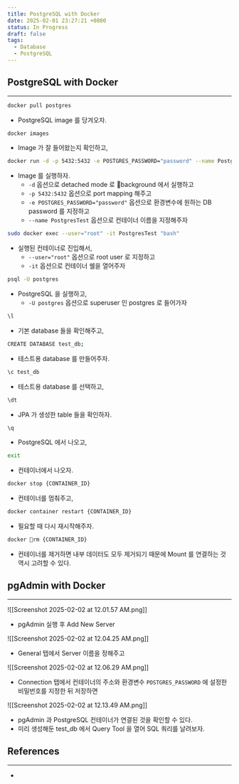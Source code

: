 ```yaml
---
title: PostgreSQL with Docker
date: 2025-02-01 23:27:21 +0800
status: In Progress
draft: false
tags:
  - Database
  - PostgreSQL
---
```

## PostgreSQL with Docker
---
```bash
docker pull postgres
```
- PostgreSQL image 를 당겨오자.

```bash
docker images
```
- Image 가 잘 들어왔는지 확인하고,

```bash
docker run -d -p 5432:5432 -e POSTGRES_PASSWORD="password" --name PostgresTest postgres
```
- Image 를 실행하자.
	- `-d` 옵션으로 detached mode 로 background 에서 실행하고
	- `-p 5432:5432` 옵션으로 port mapping 해주고
	- `-e POSTGRES_PASSWORD="password"` 옵션으로 환경변수에 원하는 DB password 를 지정하고
	- `--name PostgresTest` 옵션으로 컨테이너 이름을 지정해주자

```bash
sudo docker exec --user="root" -it PostgresTest "bash"
```
- 실행된 컨테이너로 진입해서,
	- `--user="root"` 옵션으로 root user 로 지정하고
	- `-it` 옵션으로 컨테이너 쉘을 열어주자

```bash
psql -U postgres
```
- PostgreSQL 을 실행하고,
	- `-U postgres` 옵션으로 superuser 인 postgres 로 들어가자

```bash
\l
```
- 기본 database 들을 확인해주고,

```bash
CREATE DATABASE test_db;
```
- 테스트용 database 를 만들어주자.

```bash
\c test_db
```
- 테스트용 database 를 선택하고,

```bash
\dt
```
- JPA 가 생성한 table 들을 확인하자.

```bash
\q
```
- PostgreSQL 에서 나오고,

```bash
exit
```
- 컨테이너에서 나오자.

```bash
docker stop {CONTAINER_ID}
```
- 컨테이너를 멈춰주고,

```bash
docker container restart {CONTAINER_ID}
```
- 필요할 때 다시 재시작해주자.

```bash
docker rm {CONTAINER_ID}
```
- 컨테이너를 제거하면 내부 데이터도 모두 제거되기 때문에 Mount 를 연결하는 것 역시 고려할 수 있다.

## pgAdmin with Docker
---
![[Screenshot 2025-02-02 at 12.01.57 AM.png]]
- pgAdmin 실행 후 Add New Server

![[Screenshot 2025-02-02 at 12.04.25 AM.png]]
- General 탭에서 Server 이름을 정해주고

![[Screenshot 2025-02-02 at 12.06.29 AM.png]]
- Connection 탭에서 컨테이너의 주소와 환경변수 `POSTGRES_PASSWORD` 에 설정한 비밀번호를 지정한 뒤 저장하면

![[Screenshot 2025-02-02 at 12.13.49 AM.png]]
- pgAdmin 과 PostgreSQL 컨테이너가 연결된 것을 확인할 수 있다.
- 미리 생성해둔 test_db 에서 Query Tool 을 열어 SQL 쿼리를 날려보자.

## References
---
- 

